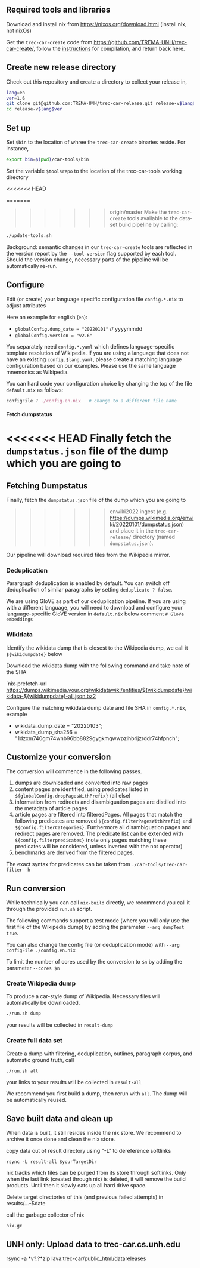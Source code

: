 Required tools and libraries
-----------------------------

Download and install nix from <https://nixos.org/download.html> (install nix, not nixOs)

Get the `trec-car-create` code from <https://github.com/TREMA-UNH/trec-car-create/>, follow the [instructions](https://github.com/TREMA-UNH/trec-car-create/blob/main/README.mkd) for compilation, and return back here.


Create new release directory
----------------------------

Check out this repository and create a directory to collect your release in,
```bash
lang=en
ver=1.6
git clone git@github.com:TREMA-UNH/trec-car-release.git release-v$lang$ver
cd release-v$lang$ver
```

Set up
---------

Set `$bin` to the location of whree the `trec-car-create` binaries reside. For instance,
```bash
export bin=$(pwd)/car-tools/bin
```

Set the variable `$toolsrepo` to the location of the trec-car-tools working directory

<<<<<<< HEAD


=======
>>>>>>> origin/master
Make the `trec-car-create` tools available to the data-set build pipeline by calling:

```bash
./update-tools.sh 
```

Background: semantic changes in our `trec-car-create` tools are reflected in the version report by the `--tool-version` flag supported by each tool. Should the version change, necessary parts of the pipeline will be automatically re-run.


Configure
---------

Edit (or create) your language specific configuration file `config.*.nix` to adjust attributes

Here an example for english (`en`):

* `globalConfig.dump_date = "20220101"`  // yyyymmdd
* `globalConfig.version = "v2.6"`

You separately need `config.*.yaml` which defines language-specific template resolution of Wikipedia. If you are using a language that does not have an existing `config.$lang.yaml`, please create a matching language configuration based on our examples. Please use the same language mnemonics as Wikipedia.

You can hard code your configuration choice by changing the top of the file `default.nix` as follows:

```nix
configFile ? ./config.en.nix   # change to a different file name
```

#### Fetch dumpstatus

<<<<<<< HEAD
Finally fetch the `dumpstatus.json` file of the dump which you are going to
=======
Fetching Dumpstatus
---------------------

Finally, fetch the `dumpstatus.json` file of the dump which you are going to
>>>>>>> enwiki2022
ingest (e.g. <https://dumps.wikimedia.org/enwiki/20220101/dumpstatus.json>) and place it in
the `trec-car-release/` directory (named `dumpstatus.json`).

Our pipeline will download required files from the Wikipedia mirror.

### Deduplication

Parargraph deduplication is enabled by default. You can switch off deduplication of similar paragraphs by setting `deduplicate ? false`. 

We are using GloVE as part of our deduplication pipeline. If you are using with a different language, you will need to download and configure your language-specific GloVE version in `default.nix` below comment `# GloVe embeddings` 

### Wikidata

Identify the wikidata dump that is closest to the Wikipedia dump, we call it `${wikidumpdate}` below

Download the wikidata dump with the following command and take note of the SHA

`nix-prefetch-url https://dumps.wikimedia.your.org/wikidatawiki/entities/${wikidumpdate}/wikidata-${wikidumpdate}-all.json.bz2

Configure the matching wikidata dump date and file SHA in `config.*.nix`, example

* wikidata_dump_date = "20220103";
* wikidata_dump_sha256 = "1dzxm740gm74wnb96bb8829gygkmqwwpzihbrljzrddr74hfpnch";


Customize your conversion
--------------------------

The conversion will commence in the following passes. 

1. dumps are downloaded and converted into raw pages
2. content pages are identified, using predicates listed in `${globalConfig.dropPagesWithPrefix}` (all else)
3. information from redirects and disambiguation pages are distilled into the metadata of article pages
4. article pages are filtered into filteredPages. All pages that match the following predicates  are removed `${config.filterPagesWithPrefix}` and `${config.filterCategories}`. Furthermore all disambiguation pages and redirect pages are removed. The predicate list can be extended with `${config.filterpredicates}` (note only pages matching these predicates will be considered, unless inverted with the not operator) 
5. benchmarks are derived from the filtered pages.

The exact syntax for predicates can be taken from `./car-tools/trec-car-filter -h`



Run conversion
--------------

While technically you can call `nix-build` directly, we recommend you call it through the provided `run.sh` script.

The following commands support a test mode (where you will only use the first file of the Wikipedia dump) by adding the parameter `--arg dumpTest true`.

You can also change the config file (or deduplication mode) with `--arg configFile ./config.en.nix`

To limit the number of cores used by the conversion to `$n` by adding the parameter `--cores $n` 


### Create Wikipedia dump

To produce a car-style dump of Wikipedia. Necessary files will automatically be downloaded. 

```bash
./run.sh dump
```

your results will be collected in `result-dump`


### Create full data set

Create a dump with filtering, deduplication, outlines, paragraph corpus, and automatic ground truth, call

`./run.sh all`

your links to your results will be collected in  `result-all`


We recommend you first build a dump, then rerun with `all`. The dump will be automatically reused.



Save built data and clean up
-----------------------------


When data is built, it still resides inside the nix store. We recommend to archive it once done and clean the nix store.

copy data out of result directory using "-L" to dereference softlinks
```
rsync -L result-all $yourTargetDir
```

nix tracks which files can be purged from its store through softlinks. Only when the last link (created through nix) is deleted, it will remove the build products. Until then it slowly eats up all hard drive space.

Delete target directories of this (and previous failed attempts) in results/...-$date

call the garbage collector of nix

```
nix-gc
```


UNH only: Upload data to trec-car.cs.unh.edu
---------------------------------------------
rsync -a *v?.?*zip lava:trec-car/public_html/datareleases



